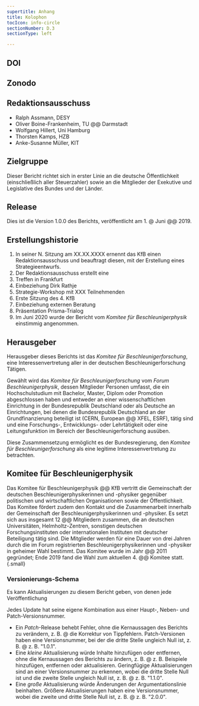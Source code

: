 ```yaml
---
supertitle: Anhang
title: Kolophon
tocIcon: info-circle
sectionNumber: D.3
sectionType: left

---
```


<div class="spread--left spread-area--c-1-under-header">

## DOI

## Zonodo

## Redaktionsausschuss

- Ralph Assmann, DESY
- Oliver Boine-Frankenheim, TU @@ Darmstadt
- Wolfgang Hillert, Uni Hamburg
- Thorsten Kamps, HZB
- Anke-Susanne Müller, KIT

## Zielgruppe

Dieser Bericht richtet sich in erster Linie an die deutsche Öffentlichkeit (einschließlich aller Steuerzahler) sowie an die Mitglieder der Exekutive und Legislative des Bundes und der Länder.

## Release

Dies ist die Version 1.0.0 des Berichts,
veröffentlicht am 1. @ Juni @@ 2019.

## Erstellungshistorie

1. In seiner N. Sitzung am XX.XX.XXXX ernennt das KfB einen Redaktionsausschuss und beauftragt diesen, mit der Erstellung eines Strategieentwurfs.
2. Der Redaktionsausschuss erstellt eine
3. Treffen in Frankfurt
4. Einbeziehung Dirk Rathje
5. Strategie-Workshop mit XXX Teilnehmenden
6. Erste Sitzung des 4. KfB
7. Einbeziehung externen Beratung
8. Präsentation Prisma-Trialog
9. Im Juni 2020 wurde der Bericht vom _Komitee für Beschleunigerphysik_ einstimmig angenommen.

</div>

<div class="spread--left spread-area--c-2-under-header">

## Herausgeber

Herausgeber dieses Berichts ist das _Komitee für Beschleunigerforschung_, eine Interessenvertretung aller in der deutschen Beschleunigerforschung Tätigen.

Gewählt wird das _Komitee für Beschleunigerforschung_ vom _Forum Beschleunigerphysik_, dessen Mitglieder Personen umfasst, die ein Hochschulstudium mit Bachelor, Master, Diplom oder Promotion abgeschlossen haben und entweder an einer wissenschaftlichen Einrichtung in der Bundesrepublik Deutschland oder als Deutsche an Einrichtungen, bei denen die Bundesrepublik Deutschland an der Grundfinanzierung beteiligt ist (CERN, European @@ XFEL, ESRF), tätig sind und
eine Forschungs-, Entwicklungs- oder Lehrtätigkeit oder eine Leitungsfunktion im Bereich der Beschleunigerforschung ausüben.

Diese Zusammensetzung ermöglicht es der Bundesregierung, den _Komitee für Beschleunigerforschung_ als eine legitime Interessenvertretung zu betrachten.

</div>

<div class="spread--left spread-area--c-3-under-header">

## Komitee für Beschleunigerphysik

Das Komitee für Beschleunigerphysik @@ KfB vertritt die Gemeinschaft der deutschen Beschleunigerphysikerinnen und -physiker gegenüber politischen und wirtschaftlichen Organisationen sowie der Öffentlichkeit. Das Komitee fördert zudem den Kontakt und die Zusammenarbeit innerhalb der Gemeinschaft der Beschleunigerphysikerinnen und -physiker. Es setzt sich aus insgesamt 12 @@ Mitgliedern zusammen, die an deutschen Universitäten, Helmholtz-Zentren, sonstigen deutschen Forschungsinstituten oder internationalen Instituten mit deutscher Beteiligung tätig sind. Die Mitglieder werden für eine Dauer von drei Jahren durch die im Forum registrierten Beschleunigerphysikerinnen und -physiker in geheimer Wahl bestimmt. Das Komitee wurde im Jahr @@ 2011 gegründet; Ende 2019 fand die Wahl zum aktuellen 4. @@ Komitee statt. {.small}

### Versionierungs-Schema

Es kann Aktualisierungen zu diesem Bericht geben, von denen jede Veröffentlichung

Jedes Update hat seine eigene Kombination aus einer Haupt-, Neben- und Patch-Versionsnummer.

- Ein _Patch_-Release behebt Fehler, ohne die Kernaussagen des Berichts zu verändern, z. B. @ die Korrektur von Tippfehlern. Patch-Versionen haben eine Versionsnummer, bei der die dritte Stelle ungleich Null ist, z. B. @ z. B. "1.0.1".
- Eine _kleine_ Aktualisierung würde Inhalte hinzufügen oder entfernen, ohne die Kernaussagen des Berichts zu ändern, z. B. @ z. B. Beispiele hinzufügen, entfernen oder aktualisieren. Geringfügige Aktualisierungen sind an einer Versionsnummer zu erkennen, wobei die dritte Stelle Null ist und die zweite Stelle ungleich Null ist, z. B. @ z. B. "1.1.0".
- Eine _große_ Aktualisierung würde Änderungen der Argumentationslinie beinhalten. Größere Aktualisierungen haben eine Versionsnummer, wobei die zweite und dritte Stelle Null ist, z. B. @ z. B. "2.0.0".
